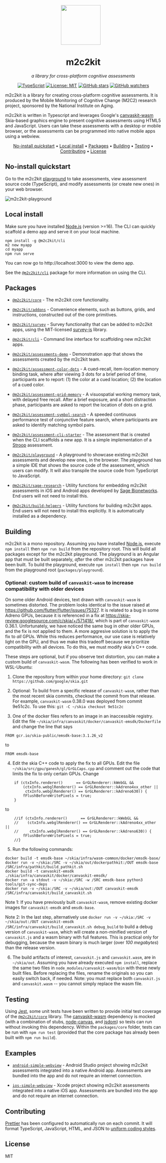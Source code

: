 <div align="center">
<img style="margin-right: 16px;" src=".github/images/m2c2.svg" width="128" />
<h1>m2c2kit</h1>

_a library for cross-platform cognitive assessments_

[![TypeScript](https://img.shields.io/badge/-TypeScript-007ACC?style=flat-square&logo=typescript&logoColor=white)](https://www.typescriptlang.org)
[![License: MIT](https://img.shields.io/badge/License-MIT-blue.svg)](https://opensource.org/licenses/MIT)
[![GitHub stars](https://img.shields.io/github/stars/m2c2-project/m2c2kit.svg?style=social)](https://GitHub.com/m2c2-project/m2c2kit/stargazers/)
[![GitHub watchers](https://img.shields.io/github/watchers/m2c2-project/m2c2kit.svg?style=social)](https://GitHub.com/m2c2-project/m2c2kit/watchers/)

</div>

m2c2kit is a library for creating cross-platform cognitive assessments. It is produced by the Mobile Monitoring of Cognitive Change (M2C2) research project, sponsored by the National Institute on Aging.

m2c2kit is written in Typescript and leverages Google's [canvaskit-wasm](https://www.npmjs.com/package/canvaskit-wasm) Skia-based graphics engine to present cognitive assessments using HTML5 and JavaScript. Users can take these assessments with a desktop or mobile browser, or the assessments can be programmed into native mobile apps using a webview.

<div align="center">

[No-install quickstart](#no-install-quickstart) •
[Local install](#local-install) •
[Packages](#packages) •
[Building](#building) •
[Testing](#testing) •
[Contributing](#contributing) •
[License](#license)

</div>

## No-install quickstart

Go to the m2c2kit [playground](https://m2c2kit.z13.web.core.windows.net/) to take assessments, view assessment source code (TypeScript), and modify assessments (or create new ones) in your web browser.

![m2c2kit-playground](.github/images/m2c2kit-playground.gif)

## Local install

Make sure you have installed [Node.js](https://nodejs.org) (version >=16). The CLI can quickly scaffold a demo app and serve it on your local machine.

```
npm install -g @m2c2kit/cli
m2 new myapp
cd myapp
npm run serve
```

You can now go to http://localhost:3000 to view the demo app.

See the [`@m2c2kit/cli`](packages/cli) package for more information on using the CLI.

## Packages

- [`@m2c2kit/core`](packages/core) - The m2c2kit core functionality.
- [`@m2c2kit/addons`](packages/addons) - Convenience elements, such as buttons, grids, and instructions, constructed out of the core primitives.
- [`@m2c2kit/survey`](packages/survey) - Survey functionality that can be added to m2c2kit apps, using the MIT-licensed [survey-js](https://www.npmjs.com/package/surveyjs) library.

- [`@m2c2kit/cli`](packages/cli) - Command line interface for scaffolding new m2c2kit apps.
- [`@m2c2kit/assessments-demo`](packages/assessments-demo) - Demonstration app that shows the assessments created by the m2c2kit team.
- [`@m2c2kit/assessment-color-dots`](packages/assessment-color-dots) - A cued-recall, item-location memory binding task, where after viewing 3 dots for a brief period of time, participants are to report: (1) the color at a cued location; (2) the location of a cued color.
- [`@m2c2kit/assessment-grid-memory`](packages/assessment-grid-memory) - A visuospatial working memory task, with delayed free recall. After a brief exposure, and a short distraction phase, participants are asked to report the location of dots on a grid.
- [`@m2c2kit/assessment-symbol-search`](packages/assessment-symbol-search) - A speeded continuous performance test of conjunctive feature search, where participants are asked to identify matching symbol pairs.
- [`@m2c2kit/assessment-cli-starter`](packages/assessment-cli-starter) - The assessment that is created when the CLI scaffolds a new app. It is a simple implementation of a [Stroop](https://en.wikipedia.org/wiki/Stroop_effect) assessment.
- [`@m2c2kit/playground`](packages/playground) - A playground to showcase existing m2c2kit assessments and develop new ones, in the browser. The playground has a simple IDE that shows the source code of the assessment, which users can modify. It will also transpile the source code from TypeScript to JavaScript.
- [`@m2c2kit/sage-research`](packages/sage-research) - Utility functions for embedding m2c2kit assessments in iOS and Android apps developed by [Sage Bionetworks](https://sagebionetworks.org/). End users will not need to install this.
- [`@m2c2kit/build-helpers`](packages/build-helpers) - Utility functions for building m2c2kit apps. End users will not need to install this explicitly. It is automatically installed as a dependency.

## Building

m2c2kit is a mono repository. Assuming you have installed [Node.js](https://nodejs.org), execute `npm install` then `npm run build` from the repository root. This will build all packages except for the m2c2kit playground. The playground is an Angular app that must be built separately, _after_ the other m2c2kit packages have been built. To build the playground, execute `npm install` then `npm run build` from the playground root (`packages/playground`).

### Optional: custom build of `canvaskit-wasm` to increase compatibility with older devices

On some older Android devices, text drawn with `canvaskit-wasm` is sometimes distorted. The problem looks identical to the issue raised at https://github.com/flutter/flutter/issues/75327. It is related to a bug in some Adreno GPUs, because it is referenced in a fix at https://skia-review.googlesource.com/c/skia/+/571418/, which is part of `canvaskit-wasm` 0.36.1. Unfortunately, we have noticed the same bug in other older GPUs, and the fix is not applied to them. A more aggresive solution is to apply the fix to _all_ GPUs. While this reduces performance, our use case is relatively light on the GPU, and thus we make this tradeoff because we prioritize compatibility with all devices. To do this, we must modify skia's C++ code.

These steps are optional, but if you observe text distortion, you can make a custom build of `canvaskit-wasm`. The following has been verified to work in WSL-Ubuntu:

1. Clone the repository from within your home directory: `git clone https://github.com/google/skia.git`

2. Optional: To build from a specific release of `canvaskit-wasm`, rather than the most recent skia commits, checkout the commit from that release. For example, `canvaskit-wasm` 0.38.0 was deployed from commit 9e51c2c. To use this: `git -C ~/skia checkout 9e51c2c`

3. One of the docker files refers to an image in an inaccessible registry. Edit the file `~/skia/infra/canvaskit/docker/canvaskit-emsdk/Dockerfile` and change the line that says

```
FROM gcr.io/skia-public/emsdk-base:3.1.26_v2
```

to

```
FROM emsdk-base
```

4. Edit the skia C++ code to apply the fix to all GPUs. Edit the file `~/skia/src/gpu/ganesh/gl/GrGLCaps.cpp` and comment out the code that limits the fix to only certain GPUs. Change

```
    if (ctxInfo.renderer()      == GrGLRenderer::kWebGL &&
        (ctxInfo.webglRenderer() == GrGLRenderer::kAdreno4xx_other ||
         ctxInfo.webglRenderer() == GrGLRenderer::kAdreno630)) {
        fFlushBeforeWritePixels = true;
    }
```

to

```
    //if (ctxInfo.renderer()      == GrGLRenderer::kWebGL &&
    //    (ctxInfo.webglRenderer() == GrGLRenderer::kAdreno4xx_other ||
    //     ctxInfo.webglRenderer() == GrGLRenderer::kAdreno630)) {
        fFlushBeforeWritePixels = true;
    //}
```

5. Run the following commands:

```
docker build -t emsdk-base ~/skia/infra/wasm-common/docker/emsdk-base/
docker run -v ~/skia:/SRC -v ~/skia/out/dockerpathkit:/OUT emsdk-base /SRC/infra/pathkit/build_pathkit.sh
docker build -t canvaskit-emsdk ./skia/infra/canvaskit/docker/canvaskit-emsdk/
docker run -a stdout -v ~/skia:/SRC -w /SRC emsdk-base python3 tools/git-sync-deps
docker run -v ~/skia:/SRC -v ~/skia/out:/OUT canvaskit-emsdk /SRC/infra/canvaskit/build_canvaskit.sh
```

Note 1: If you have previously built `canvaskit-wasm`, remove existing docker images for `canvaskit-emsdk` and `emsdk-base`.

Note 2: In the last step, alternatively use `docker run -v ~/skia:/SRC -v ~/skia/out:/OUT canvaskit-emsdk /SRC/infra/canvaskit/build_canvaskit.sh debug_build` to build a debug version of `canvaskit-wasm`, which will create a non-minified version of `canvaskit.js` and a wasm binary with full features. This is practical only for debugging, because the wasm binary is much larger (over _100 megabytes_) than the release version.

6. The build artifacts of interest, `canvaskit.js` and `canvaskit.wasm`, are in `~/skia/out`. Assuming you have already executed `npm install`, replace the same two files in `node_modules/canvaskit-wasm/bin` with these newly built files. Before replacing the files, rename the originals so you can easily switch back, if needed. Note: you must replace both `canvaskit.js` and `canvaskit.wasm` -- you cannot simply replace the wasm file.

## Testing

Using [Jest](https://jestjs.io/), some unit tests have been written to provide initial test coverage of the [`@m2c2kit/core`](packages/core) library. The [canvaskit-wasm](https://www.npmjs.com/package/canvaskit-wasm) dependency is mocked (with a combination of stubs, [node-canvas](https://www.npmjs.com/package/canvas), and [jsdom](https://www.npmjs.com/package/jsdom)) so tests can run without invoking this dependency. Within the `packages/core` folder, tests can be run with `npm run test` (provided that the core package has already been built with `npm run build`).

## Examples

- [`android-simple-webview`](examples/android-simple-webview/) - Android Studio project showing m2c2kit assessments integrated into a native Android app. Assessments are bundled into the app and do not require an internet connection.

- [`ios-simple-webview`](examples/ios-simple-webview/) - Xcode project showing m2c2kit assessments integrated into a native iOS app. Assessments are bundled into the app and do not require an internet connection.

## Contributing

[Prettier](https://prettier.io/) has been configured to automatically run on each commit. It will format TypeScript, JavaScript, HTML, and JSON to [uniform coding styles](https://prettier.io/docs/en/why-prettier.html).

## License

MIT

